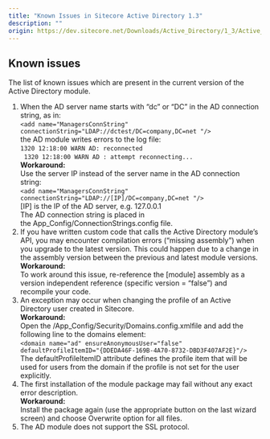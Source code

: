 ```yaml
---
title: "Known Issues in Sitecore Active Directory 1.3"
description: ""
origin: https://dev.sitecore.net/Downloads/Active_Directory/1_3/Active_Directory_1_3/Known_Issues
---
```


## Known issues

The list of known issues which are present in the current version of the Active Directory module.

1.  When the AD server name starts with “dc” or “DC” in the AD connection string, as in:  
    `<add name="ManagersConnString" connectionString="LDAP://dctest/DC=company,DC=net "/> `  
    the AD module writes errors to the log file:  
    `1320 12:18:00 WARN AD: reconnected`  
    ` 1320 12:18:00 WARN AD : attempt reconnecting...`  
    **Workaround:**  
    Use the server IP instead of the server name in the AD connection string:  
    `<add name="ManagersConnString" connectionString="LDAP://[IP]/DC=company,DC=net "/>`  
    [IP] is the IP of the AD server, e.g. 127.0.0.1  
    The AD connection string is placed in the App_Config/ConnectionStrings.config file.
2.  If you have written custom code that calls the Active Directory module’s API, you may encounter compilation errors (“missing assembly”) when you upgrade to the latest version. This could happen due to a change in the assembly version between the previous and latest module versions.  
    **Workaround:**  
    To work around this issue, re-reference the [module] assembly as a version independent reference (specific version = “false”) and recompile your code.
3.  An exception may occur when changing the profile of an Active Directory user created in Sitecore.  
    **Workaround:**  
    Open the /App_Config/Security/Domains.config.xmlfile and add the following line to the domains element:  
    `<domain name="ad" ensureAnonymousUser="false" defaultProfileItemID="{DDEDA46F-169B-4A70-8732-DBD3F407AF2E}"/>`  
    The defaultProfileItemID attribute defines the profile item that will be used for users from the domain if the profile is not set for the user explicitly.
4.  The first installation of the module package may fail without any exact error description.  
    **Workaround:**  
    Install the package again (use the appropriate button on the last wizard screen) and choose Overwrite option for all files.
5.  The AD module does not support the SSL protocol.
